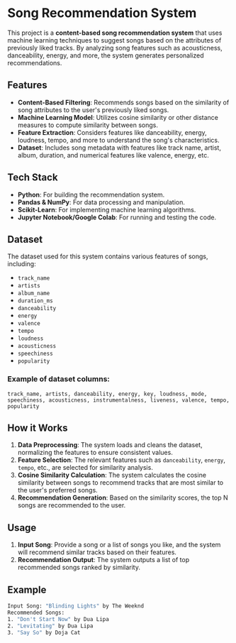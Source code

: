 
# Song Recommendation System

This project is a **content-based song recommendation system** that uses machine learning techniques to suggest songs based on the attributes of previously liked tracks. By analyzing song features such as acousticness, danceability, energy, and more, the system generates personalized recommendations.

## Features

- **Content-Based Filtering**: Recommends songs based on the similarity of song attributes to the user's previously liked songs.
- **Machine Learning Model**: Utilizes cosine similarity or other distance measures to compute similarity between songs.
- **Feature Extraction**: Considers features like danceability, energy, loudness, tempo, and more to understand the song's characteristics.
- **Dataset**: Includes song metadata with features like track name, artist, album, duration, and numerical features like valence, energy, etc.

## Tech Stack

- **Python**: For building the recommendation system.
- **Pandas & NumPy**: For data processing and manipulation.
- **Scikit-Learn**: For implementing machine learning algorithms.
- **Jupyter Notebook/Google Colab**: For running and testing the code.
  
## Dataset

The dataset used for this system contains various features of songs, including:

- `track_name`
- `artists`
- `album_name`
- `duration_ms`
- `danceability`
- `energy`
- `valence`
- `tempo`
- `loudness`
- `acousticness`
- `speechiness`
- `popularity`
  
### Example of dataset columns:
```
track_name, artists, danceability, energy, key, loudness, mode, speechiness, acousticness, instrumentalness, liveness, valence, tempo, popularity
```

## How it Works

1. **Data Preprocessing**: The system loads and cleans the dataset, normalizing the features to ensure consistent values.
2. **Feature Selection**: The relevant features such as `danceability`, `energy`, `tempo`, etc., are selected for similarity analysis.
3. **Cosine Similarity Calculation**: The system calculates the cosine similarity between songs to recommend tracks that are most similar to the user's preferred songs.
4. **Recommendation Generation**: Based on the similarity scores, the top N songs are recommended to the user.


## Usage

1. **Input Song**: Provide a song or a list of songs you like, and the system will recommend similar tracks based on their features.
2. **Recommendation Output**: The system outputs a list of top recommended songs ranked by similarity.

## Example

```bash
Input Song: "Blinding Lights" by The Weeknd
Recommended Songs:
1. "Don't Start Now" by Dua Lipa
2. "Levitating" by Dua Lipa
3. "Say So" by Doja Cat
```

